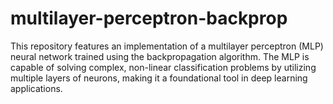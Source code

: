 # multilayer-perceptron-backprop
This repository features an implementation of a multilayer perceptron (MLP) neural network trained using the backpropagation algorithm. The MLP is capable of solving complex, non-linear classification problems by utilizing multiple layers of neurons, making it a foundational tool in deep learning applications.
